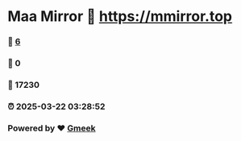 # Maa Mirror :link: https://mmirror.top 
### :page_facing_up: [6](https://mmirror.top/tag.html) 
### :speech_balloon: 0 
### :hibiscus: 17230 
### :alarm_clock: 2025-03-22 03:28:52 
### Powered by :heart: [Gmeek](https://github.com/Meekdai/Gmeek)
